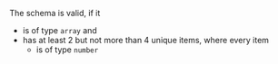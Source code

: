 The schema is valid, if it

  * is of type `array` and 
  * has at least 2 but not more than 4 unique items, where every item 
    * is of type `number` 

